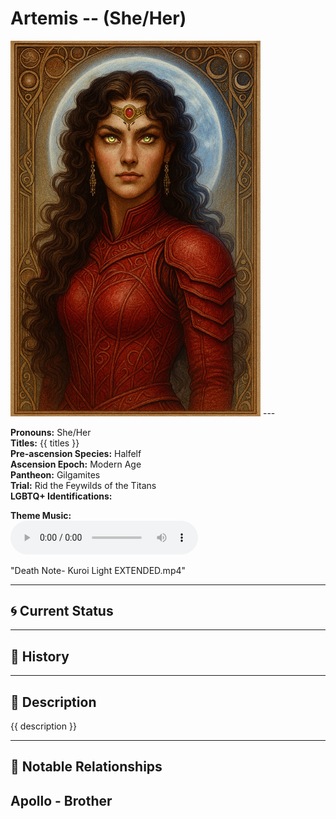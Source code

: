 # Artemis  --  (She/Her)

<!-- Optional  -->
<img src="Artemis.jpg" alt="Artemis" style="width:400px;"/>
---

**Pronouns:** She/Her  
**Titles:** {{ titles }}  
**Pre-ascension Species:** Halfelf  
**Ascension Epoch:** Modern Age  
**Pantheon:** Gilgamites  
**Trial:** Rid the Feywilds of the Titans  
**LGBTQ+ Identifications:**   


**Theme Music:**  
<audio controls>
  <source src="Artimis | Death Note- Kuroi Light EXTENDED.mp4" type="audio/mpeg">
  Your browser does not support the audio element.
</audio>

"Death Note- Kuroi Light EXTENDED.mp4"

---

## 🌀 Current Status


---

## 📜 History


---

## 🧠 Description
{{ description }}

---

## 🧩 Notable Relationships
Apollo - Brother
---
